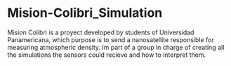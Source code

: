 # Mision-Colibri_Simulation
Mision Colibri is a proyect developed by students of Universidad Panamericana, which purpose is to send a nanosatellite responsible for measuring atmospheric density. Im part of a group in charge of creating all the simulations the sensors could recieve and how to interpret them.
